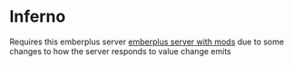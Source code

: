 # Inferno

Requires this emberplus server [emberplus server with mods](https://github.com/jp-jp-jp/node-emberplus) due to some changes to how the server responds to value change emits
